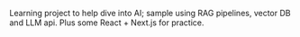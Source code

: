 Learning project to help dive into AI; sample using RAG pipelines, vector DB and LLM api. Plus some React + Next.js for practice.
